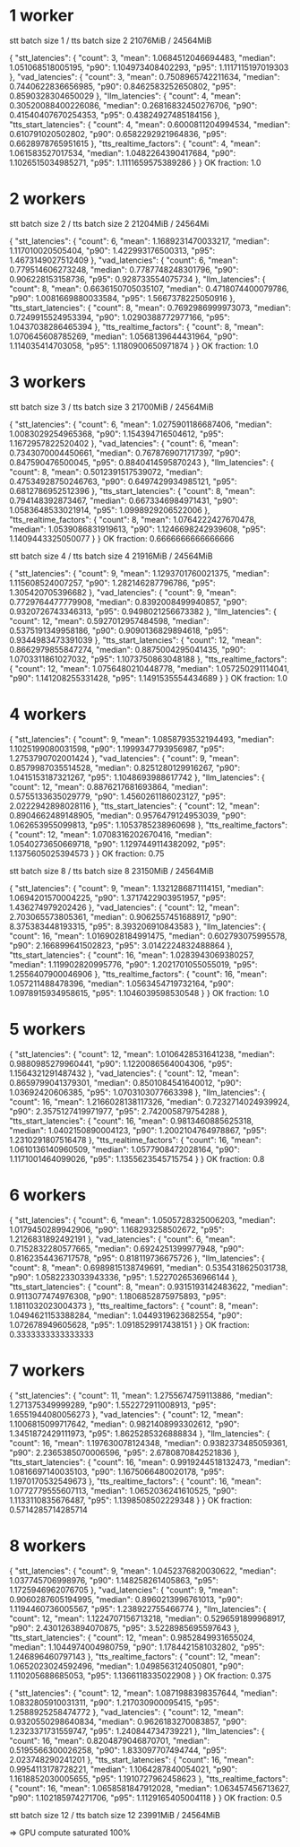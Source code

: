 # 1 worker

stt batch size 1 / tts batch size 2
21076MiB /  24564MiB

{
  "stt_latencies": {
    "count": 3,
    "mean": 1.0684512046694483,
    "median": 1.051068518005195,
    "p90": 1.104973408402293,
    "p95": 1.1117115197019303
  },
  "vad_latencies": {
    "count": 3,
    "mean": 0.7508965742211634,
    "median": 0.7440622836656985,
    "p90": 0.8462583252650802,
    "p95": 0.8590328304650029
  },
  "llm_latencies": {
    "count": 4,
    "mean": 0.30520088400226086,
    "median": 0.26816832450276706,
    "p90": 0.41540407670254353,
    "p95": 0.43824927485184156
  },
  "tts_start_latencies": {
    "count": 4,
    "mean": 0.6000811204994534,
    "median": 0.610791020502802,
    "p90": 0.6582292921964836,
    "p95": 0.6628978765951615
  },
  "tts_realtime_factors": {
    "count": 4,
    "mean": 1.061583527017534,
    "median": 1.0482264390417684,
    "p90": 1.1026515034985271,
    "p95": 1.1111659575389286
  }
}
OK fraction: 1.0

# 2 workers

stt batch size 2 / tts batch size 2
21204MiB /  24564Mi

{
  "stt_latencies": {
    "count": 6,
    "mean": 1.1689231470033217,
    "median": 1.117010020505404,
    "p90": 1.422993176500313,
    "p95": 1.4673149027512409
  },
  "vad_latencies": {
    "count": 6,
    "mean": 0.779514606273248,
    "median": 0.7787748248301796,
    "p90": 0.906228153158736,
    "p95": 0.928733554075734
  },
  "llm_latencies": {
    "count": 8,
    "mean": 0.6636150705035107,
    "median": 0.4718074400079786,
    "p90": 1.0081669880033584,
    "p95": 1.5667378225050916
  },
  "tts_start_latencies": {
    "count": 8,
    "mean": 0.7692986999973073,
    "median": 0.7249915524953394,
    "p90": 1.0290388772977166,
    "p95": 1.0437038286465394
  },
  "tts_realtime_factors": {
    "count": 8,
    "mean": 1.070645608785269,
    "median": 1.0568139644431964,
    "p90": 1.114035414703058,
    "p95": 1.1180900650971874
  }
}
OK fraction: 1.0

# 3 workers

stt batch size 3 / tts batch size 3
21700MiB /  24564MiB

{
  "stt_latencies": {
    "count": 6,
    "mean": 1.0275901186687406,
    "median": 1.0083029254965368,
    "p90": 1.154394716504612,
    "p95": 1.1672957822520402
  },
  "vad_latencies": {
    "count": 6,
    "mean": 0.7343070004450661,
    "median": 0.7678769071717397,
    "p90": 0.847590476500045,
    "p95": 0.8840414595870243
  },
  "llm_latencies": {
    "count": 8,
    "mean": 0.5012391517539072,
    "median": 0.47534928750246763,
    "p90": 0.6497429934985121,
    "p95": 0.6812786952512396
  },
  "tts_start_latencies": {
    "count": 8,
    "mean": 0.794148392873467,
    "median": 0.6673346984971431,
    "p90": 1.0583648533021914,
    "p95": 1.0998929206522006
  },
  "tts_realtime_factors": {
    "count": 8,
    "mean": 1.0764222427670478,
    "median": 1.0539086831919613,
    "p90": 1.1246698242939608,
    "p95": 1.1409443325050077
  }
}
OK fraction: 0.6666666666666666

stt batch size 4 / tts batch size 4
21916MiB /  24564MiB

{
  "stt_latencies": {
    "count": 9,
    "mean": 1.1293701760021375,
    "median": 1.115608524007257,
    "p90": 1.282146287796786,
    "p95": 1.305420705396682
  },
  "vad_latencies": {
    "count": 9,
    "mean": 0.7729764477779908,
    "median": 0.8392008499940857,
    "p90": 0.9320726743346313,
    "p95": 0.9498021256673382
  },
  "llm_latencies": {
    "count": 12,
    "mean": 0.5927012957484598,
    "median": 0.5375191349958186,
    "p90": 0.9090136829894618,
    "p95": 0.9344983473391039
  },
  "tts_start_latencies": {
    "count": 12,
    "mean": 0.8662979855847274,
    "median": 0.8875004295041435,
    "p90": 1.0703311861027032,
    "p95": 1.1073750863048188
  },
  "tts_realtime_factors": {
    "count": 12,
    "mean": 1.0756480210448778,
    "median": 1.057250291114041,
    "p90": 1.141208255331428,
    "p95": 1.1491535554434689
  }
}
OK fraction: 1.0

# 4 workers

{
  "stt_latencies": {
    "count": 9,
    "mean": 1.0858793532194493,
    "median": 1.1025199080031598,
    "p90": 1.1999347793956987,
    "p95": 1.2753790702001424
  },
  "vad_latencies": {
    "count": 9,
    "mean": 0.8579987035514528,
    "median": 0.8251280129916267,
    "p90": 1.0415153187321267,
    "p95": 1.1048693988617742
  },
  "llm_latencies": {
    "count": 12,
    "mean": 0.8876217681693864,
    "median": 0.5755133635029779,
    "p90": 1.4560261186023127,
    "p95": 2.0222942898028116
  },
  "tts_start_latencies": {
    "count": 12,
    "mean": 0.8904662489148905,
    "median": 0.9576479124953039,
    "p90": 1.062653955099813,
    "p95": 1.1053785238960698
  },
  "tts_realtime_factors": {
    "count": 12,
    "mean": 1.0708316202670416,
    "median": 1.0540273650669718,
    "p90": 1.1297449114382092,
    "p95": 1.1375605025394573
  }
}
OK fraction: 0.75

stt batch size 8 / tts batch size 8
23150MiB /  24564MiB

{
  "stt_latencies": {
    "count": 9,
    "mean": 1.1321286871114151,
    "median": 1.0694201570004225,
    "p90": 1.3717422903951957,
    "p95": 1.436274979202426
  },
  "vad_latencies": {
    "count": 12,
    "mean": 2.703065573805361,
    "median": 0.9062557451688917,
    "p90": 8.375383448193315,
    "p95": 8.393206910843583
  },
  "llm_latencies": {
    "count": 16,
    "mean": 1.0169028184991475,
    "median": 0.602793075995578,
    "p90": 2.166899641502823,
    "p95": 3.0142224832488864
  },
  "tts_start_latencies": {
    "count": 16,
    "mean": 1.0283943069380257,
    "median": 1.119902820995776,
    "p90": 1.2021701055055019,
    "p95": 1.2556407900046906
  },
  "tts_realtime_factors": {
    "count": 16,
    "mean": 1.057211488478396,
    "median": 1.0563454719732164,
    "p90": 1.0978915934958615,
    "p95": 1.1046039598530548
  }
}
OK fraction: 1.0

# 5 workers

{
  "stt_latencies": {
    "count": 12,
    "mean": 1.0106428531641238,
    "median": 0.9880985279960441,
    "p90": 1.1220086564004306,
    "p95": 1.1564321291487432
  },
  "vad_latencies": {
    "count": 12,
    "mean": 0.8659799041379301,
    "median": 0.8501084541640012,
    "p90": 1.03692420606385,
    "p95": 1.0703103077663398
  },
  "llm_latencies": {
    "count": 16,
    "mean": 1.2166028138117326,
    "median": 0.7232714024939924,
    "p90": 2.3575127419971977,
    "p95": 2.742005879754288
  },
  "tts_start_latencies": {
    "count": 16,
    "mean": 0.9813460885625318,
    "median": 1.0402150890004123,
    "p90": 1.2002104764978867,
    "p95": 1.2310291807516478
  },
  "tts_realtime_factors": {
    "count": 16,
    "mean": 1.0610136140960509,
    "median": 1.0577908472028164,
    "p90": 1.1171001464099026,
    "p95": 1.1355623545715754
  }
}
OK fraction: 0.8

# 6 workers

{
  "stt_latencies": {
    "count": 6,
    "mean": 1.0505728325006203,
    "median": 1.0179450289942906,
    "p90": 1.168293258502672,
    "p95": 1.2126831892492191
  },
  "vad_latencies": {
    "count": 6,
    "mean": 0.7152832280577665,
    "median": 0.6924251399977948,
    "p90": 0.8162354436717578,
    "p95": 0.818119736675726
  },
  "llm_latencies": {
    "count": 8,
    "mean": 0.6989815138749691,
    "median": 0.5354318625031738,
    "p90": 1.0582233033943336,
    "p95": 1.5227026536966144
  },
  "tts_start_latencies": {
    "count": 8,
    "mean": 0.9315193142483622,
    "median": 0.9113077474976308,
    "p90": 1.1806852875975893,
    "p95": 1.1811032023004373
  },
  "tts_realtime_factors": {
    "count": 8,
    "mean": 1.0494621153388284,
    "median": 1.0449319623682554,
    "p90": 1.072678949605628,
    "p95": 1.0918529917438151
  }
}
OK fraction: 0.3333333333333333

# 7 workers

{
  "stt_latencies": {
    "count": 11,
    "mean": 1.2755674759113886,
    "median": 1.271375349999289,
    "p90": 1.552272911008913,
    "p95": 1.6551944080056273
  },
  "vad_latencies": {
    "count": 12,
    "mean": 1.1006815099717642,
    "median": 0.9821408993302612,
    "p90": 1.3451872429111973,
    "p95": 1.8625285326888834
  },
  "llm_latencies": {
    "count": 16,
    "mean": 1.197630078124348,
    "median": 0.9382373485059361,
    "p90": 2.2365385070006596,
    "p95": 2.6780870842521836
  },
  "tts_start_latencies": {
    "count": 16,
    "mean": 0.9919244518132473,
    "median": 1.0816697140035103,
    "p90": 1.1675066480020178,
    "p95": 1.1970170532549673
  },
  "tts_realtime_factors": {
    "count": 16,
    "mean": 1.0772779555607113,
    "median": 1.0652036241610525,
    "p90": 1.1133110835676487,
    "p95": 1.1398508502229348
  }
}
OK fraction: 0.5714285714285714

# 8 workers

{
  "stt_latencies": {
    "count": 9,
    "mean": 1.0452376820030622,
    "median": 1.037745706998976,
    "p90": 1.148258261405863,
    "p95": 1.1725946962076705
  },
  "vad_latencies": {
    "count": 9,
    "mean": 0.9060287605194995,
    "median": 0.8960213996761013,
    "p90": 1.1194460736005567,
    "p95": 1.238922755466774
  },
  "llm_latencies": {
    "count": 12,
    "mean": 1.1224707156713218,
    "median": 0.5296591899968917,
    "p90": 2.4301263894070875,
    "p95": 3.5228985695597643
  },
  "tts_start_latencies": {
    "count": 12,
    "mean": 0.9852849931655024,
    "median": 1.1044974004980759,
    "p90": 1.1784421581032802,
    "p95": 1.246896460797143
  },
  "tts_realtime_factors": {
    "count": 12,
    "mean": 1.0652023024592496,
    "median": 1.0498563124050801,
    "p90": 1.110205688685053,
    "p95": 1.1366118335022908
  }
}
OK fraction: 0.375

{
  "stt_latencies": {
    "count": 12,
    "mean": 1.0871988398357644,
    "median": 1.0832805910031311,
    "p90": 1.217030900095415,
    "p95": 1.2588925258474772
  },
  "vad_latencies": {
    "count": 12,
    "mean": 0.9320550298640834,
    "median": 0.9626183270083857,
    "p90": 1.2323371731559747,
    "p95": 1.240844734739221
  },
  "llm_latencies": {
    "count": 16,
    "mean": 0.8204879046870701,
    "median": 0.5195566300026258,
    "p90": 1.833097707494744,
    "p95": 2.023748290241201
  },
  "tts_start_latencies": {
    "count": 16,
    "mean": 0.9954113178728221,
    "median": 1.1064287840054021,
    "p90": 1.1618852030005655,
    "p95": 1.1910727962458623
  },
  "tts_realtime_factors": {
    "count": 16,
    "mean": 1.0658581847912028,
    "median": 1.063457456713627,
    "p90": 1.102185974271706,
    "p95": 1.1129165405004118
  }
}
OK fraction: 0.5

stt batch size 12 / tts batch size 12
23991MiB /  24564MiB

=> GPU compute saturated 100%